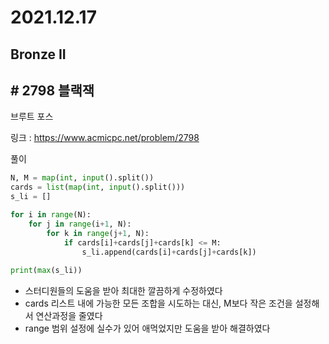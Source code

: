 # 2021.12.17

## Bronze II

## # 2798 블랙잭

브루트 포스

링크 : https://www.acmicpc.net/problem/2798



풀이

```python
N, M = map(int, input().split())
cards = list(map(int, input().split()))
s_li = []

for i in range(N):
    for j in range(i+1, N):
        for k in range(j+1, N):
            if cards[i]+cards[j]+cards[k] <= M:
                s_li.append(cards[i]+cards[j]+cards[k])
                    
print(max(s_li))
```



* 스터디원들의 도움을 받아 최대한 깔끔하게 수정하였다
* cards 리스트 내에 가능한 모든 조합을 시도하는 대신, M보다 작은 조건을 설정해서 연산과정을 줄였다
* range 범위 설정에 실수가 있어 애먹었지만 도움을 받아 해결하였다

